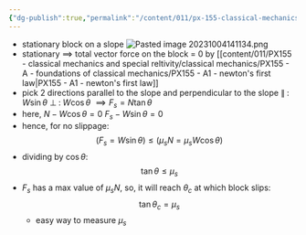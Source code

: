 ```yaml
---
{"dg-publish":true,"permalink":"/content/011/px-155-classical-mechanics-and-special-reltivity/classical-mechanics/px-155-a-foundations-of-classical-mechanics/px-155-a6-block-on-a-slope/","created":"2024-10-01T18:27:09.477+01:00","updated":"2024-11-26T19:54:01.520+00:00"}
---
```


- stationary block on a slope
![Pasted image 20231004141134.png](/img/user/pics/Pasted%20image%2020231004141134.png)
- stationary $\implies$ total vector force on the block = 0 by [[content/011/PX155 - classical mechanics and special reltivity/classical mechanics/PX155 - A - foundations of classical mechanics/PX155 - A1 - newton's first law\|PX155 - A1 - newton's first law]]
- pick 2 directions parallel to the slope and perpendicular to the slope
		$\parallel \;:\; W \sin{\theta}$
		$\perp \;:\; W \cos{\theta}$
		$\implies F_s = N \tan{\theta}$
- here,
		$N - W \cos{\theta} = 0$
		$F_{s}-W\sin{\theta}=0$
- hence, for no slippage:
$$(F_s=W\sin{\theta})\leq (\mu _sN=\mu _sW\cos{\theta})$$
- dividing by $\cos{\theta}$:
$$\tan{\theta}\leq \mu _s$$
- $F_s$ has a max value of $\mu _s N$, so, it will reach $\theta _c$ at which block slips:
$$\tan{\theta _{c}}=\mu _s$$
	- easy way to measure $\mu _s$